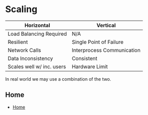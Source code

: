 # Scaling

| Horizontal                | Vertical                   |
| ------------------------- | -------------------------- |
| Load Balancing Required   | N/A                        |
| Resilient                 | Single Point of Failure    |
| Network Calls             | Interprocess Communication |
| Data Inconsistency        | Consistent                 |
| Scales well w/ inc. users | Hardware Limit             |

In real world we may use a combination of the two.

## Home

- [Home](./README.md)
